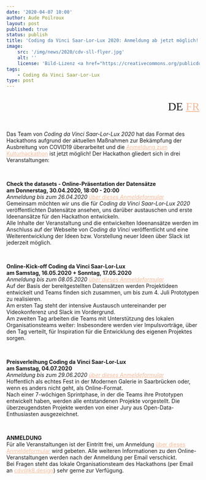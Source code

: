 ```yaml
---
date: '2020-04-07 10:00'
author: Aude Poilroux
layout: post
published: true
status: publish
title: 'Coding da Vinci Saar-Lor-Lux 2020: Anmeldung ab jetzt möglich!'
image:
    src: '/img/news/2020/cdv-sll-flyer.jpg'
    alt: ''
    license: 'Bild-Lizenz <a href="https://creativecommons.org/publicdomain/zero/1.0/deed.de" target="_blank">CC0 1.0</a>'
tags:
    - Coding da Vinci Saar-Lor-Lux
type: post
---
```

<!-- Sprache -->
<div class="row">
	<div class="col-lg-2 col-lg-offset-10">
   		<p style="margin-bottom:15px; font-family:Archive; font-size: 22pt; text-align: right;">DE <a href="../../04/07/cdv-sll-anmeldung_fr.html" style="color: #f2bb9b;">FR</a></p>
 	</div>
</div>

<!-- Post -->
<br/>
<p>Das Team von <i>Coding da Vinci Saar-Lor-Lux 2020</i> hat das Format des Hackathons aufgrund der aktuellen Maßnahmen zur Bekämpfung der Ausbreitung von COVID19 überarbeitet und die <a href="https://k8-institut.limequery.com/188436?lang=de" target="_blank" style="color: #f2bb9b;">Anmeldung zum Kulturhackathon</a> ist jetzt möglich! Der Hackathon gliedert sich in drei Veranstaltungen:</p>
<br/>
<p><b>Check the datasets - Online-Präsentation der Datensätze<br/>
am Donnerstag, 30.04.2020, 18:00 - 20:00</b><br/>
<i>Anmeldung bis zum 26.04.2020 <a href="https://k8-institut.limequery.com/188436?lang=de" target="_blank" style="color: #f2bb9b;">über dieses Anmeldeformular</a></i><br/>
Gemeinsam möchten wir uns die für <i>Coding da Vinci Saar-Lor-Lux 2020</i> veröffentlichten Datensätze ansehen, uns darüber austauschen und erste Ideenansätze für den Hackathon entwickeln.<br/>
Alle Inhalte der Veranstaltung und die entwickelten Ideenansätze werden im Anschluss auf der Webseite von <i>Coding da Vinci</i> veröffentlicht und eine Weiterentwicklung der Ideen bzw. Vorstellung neuer Ideen über Slack ist jederzeit möglich.</p>
<br/>
<p><b>Online-Kick-off Coding da Vinci Saar-Lor-Lux<br/>
am Samstag, 16.05.2020 + Sonntag, 17.05.2020</b><br/>
<i>Anmeldung bis zum 08.05.2020 <a href="https://k8-institut.limequery.com/188436?lang=de" target="_blank" style="color: #f2bb9b;">über dieses Anmeldeformular</a></i><br/>
Auf der Basis der bereitgestellten Datensätzen werden Projektideen entwickelt und Teams finden sich zusammen, um bis zum 4. Juli Prototypen zu realisieren.<br/>
Am ersten Tag steht der intensive Austausch untereinander per Videokonferenz und Slack im Vordergrund.<br/>
Am zweiten Tag arbeiten die Teams mit Unterstützung des lokalen Organisationsteams weiter: Insbesondere werden vier Impulsvorträge, über den Tag verteilt, für Inspiration für die Entwicklung des eigenen Projektes sorgen.</p>
<br/>
<p><b>Preisverleihung Coding da Vinci Saar-Lor-Lux<br/>
am Samstag, 04.07.2020</b><br/>
<i>Anmeldung bis zum 29.06.2020 <a href="https://k8-institut.limequery.com/188436?lang=de" target="_blank" style="color: #f2bb9b;">über dieses Anmeldeformular</a></i><br/>
Hoffentlich als echtes Fest in der Modernen Galerie in Saarbrücken oder, wenn es anders nicht geht, als Online-Format.<br/>
Nach einer 7-wöchigen Sprintphase, in der die Teams ihre Prototypen entwickelt haben, werden alle entstandenen Projekte vorgestellt. Die überzeugendsten Projekte werden von einer Jury aus Open-Data-Enthusiasten ausgezeichnet.</p>
<br/>
<p><b>ANMELDUNG</b><br/>
Für alle Veranstaltungen ist der Eintritt frei, um Anmeldung <a href="https://k8-institut.limequery.com/188436?lang=de" target="_blank" style="color: #f2bb9b;">über dieses Anmeldeformular</a> wird gebeten. Alle weiteren Informationen zu den Online-Veranstaltungen werden nach der Anmeldung per Email verschickt.<br/>
Bei Fragen steht das lokale Organisationsteam des Hackathons (per Email an <a href="mailto:cdv@k8.design" target="_blank" style="color: #f2bb9b;">cdv@k8.design</a>) sehr gerne zur Verfügung.</p>